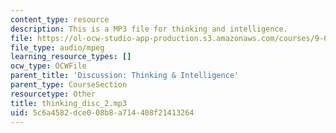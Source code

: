 ```yaml
---
content_type: resource
description: This is a MP3 file for thinking and intelligence.
file: https://ol-ocw-studio-app-production.s3.amazonaws.com/courses/9-00sc-introduction-to-psychology-fall-2011/5c6a4582dce008b8a714408f21413264_thinking_disc_2.mp3
file_type: audio/mpeg
learning_resource_types: []
ocw_type: OCWFile
parent_title: 'Discussion: Thinking & Intelligence'
parent_type: CourseSection
resourcetype: Other
title: thinking_disc_2.mp3
uid: 5c6a4582-dce0-08b8-a714-408f21413264
---
```

